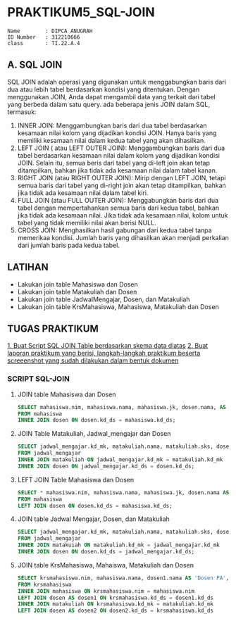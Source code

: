 # **PRAKTIKUM5_SQL-JOIN**

```
Name        : DIPCA ANUGRAH
ID Number   : 312210666
class       : TI.22.A.4
```

## **A. SQL JOIN**

SQL JOIN adalah operasi yang digunakan untuk menggabungkan baris dari dua atau lebih tabel berdasarkan kondisi yang ditentukan. Dengan menggunakan JOIN, Anda dapat mengambil data yang terkait dari tabel yang berbeda dalam satu query.
ada beberapa jenis JOIN dalam SQL, termasuk:

1. INNER JOIN: Menggambungkan baris dari dua tabel berdasarkan kesamaan nilai kolom yang dijadikan kondisi JOIN. Hanya baris yang memiliki kesamaan nilai dalam kedua tabel yang akan dihasilkan.
2. LEFT JOIN ( atau LEFT OUTER JOIN): Menggambungkan baris dari dua tabel berdasarkan kesamaan nilai dalam kolom yang dijadikan kondisi JOIN. Selain itu, semua beris dari tabel yang di-left join akan tetap ditampilkan, bahkan jika tidak ada kesamaan nilai dalam tabel kanan.
3. RIGHT JOIN (atau RIGHT OUTER JOIN): Mirip dengan LEFT JOIN, tetapi semua baris dari tabel yang di-right join akan tetap ditampilkan, bahkan jika tidak ada kesamaan nilai dalam tabel kiri.
4. FULL JOIN (atau FULL OUTER JOIN): Menggabungkan baris dari dua tabel dengan mempertahankan semua baris dari kedua tabel, bahkan jika tidak ada kesamaan nilai. Jika tidak ada kesamaan nilai, kolom untuk tabel yang tidak memiliki nilai akan berisi NULL.
5. CROSS JOIN: Menghasilkan hasil gabungan dari kedua tabel tanpa memerikaa kondisi. Jumlah baris yang dihasilkan akan menjadi perkalian dari jumlah baris pada kedua tabel.

## **LATIHAN**

- Lakukan join table Mahasiswa dan Dosen
- Lakukan join table Matakuliah dan Dosen
- Lakukan join table JadwalMengajar, Dosen, dan Matakuliah
- Lakukan join table KrsMahasiswa, Mahasiswa, Matakuliah dan Dosen

## **TUGAS PRAKTIKUM**

[1. Buat Script SQL JOIN Table berdasarkan skema data diatas](#script-sql-join)
[2. Buat laporan praktikum yang berisi, langkah-langkah praktikum beserta screeenshot yang sudah dilakukan dalam bentuk dokumen]()

### **SCRIPT SQL-JOIN**

1. JOIN table Mahasiswa dan Dosen
   ```sql
   SELECT mahasiswa.nim, mahasiswa.nama, mahasiswa.jk, dosen.nama, AS 'Dosen_PA'
   FROM mahasiswa
   INNER JOIN dosen ON dosen.kd_ds = mahasiswa.kd_ds;
   ```
2. JOIN Table Matakuliah, Jadwal_mengajar dan Dosen
   ```sql
   SELECT jadwal_mengajar.kd_mk, matakuliah.nama, matakuliah.sks, dosen.nama as Dosen_Pengampu
   FROM jadwal_mengajar
   INNER JOIN matakuliah ON jadwal_mengajar.kd_mk = matakuliah.kd_mk
   INNER JOIN dosen ON jadwal_mengajar.kd_ds = dosen.kd_ds;
   ```
3. LEFT JOIN Table Mahasiswa dan Dosen
   ```sql
   SELECT * mahasiswa.nim, mahasiswa.nama, mahasiswa.jk, dosen.nama AS Dosen_PA
   FROM mahasiswa
   LEFT JOIN dosen ON dosen.kd_ds = mahasiswa.kd_ds;
   ```
4. JOIN table Jadwal Mengajar, Dosen, dan Matakuliah
   ```sql
   SELECT jadwal_mengajar.kd_mk, matakuliah.nama, matakuliah.sks, dosen.nama AS Dosen_Pengampu
   FROM jadwal_mengajar
   INNER JOIN matakuiah ON matakuliah.kd_mk = jadwal_mengajar.kd_mk
   INNER JOIN dosen ON dosen.kd_ds = jadwal_mengajar.kd_ds;
   ```
5. JOIN table KrsMahasiswa, Mahaiswa, Matakuliah dan Dosen
   ```sql
   SELECT krsmahasiswa.nim, mahasiswa.nama, dosen1.nama AS 'Dosen PA', matakuliah.nama AS Matakuliah, matakuliah.sks, dosen2.nama AS 'Dosen Pengampu'
   FROM krsmahasiswa
   INNER JOIN mahasiswa ON krsmahasiswa.nim = mahasiswa.nim
   LEFT JOIN dosen AS dosen1 ON krsmahasiswa.kd_ds = dosen1.kd_ds
   INNER JOIN matakuliah ON krsmahasiswa.kd_mk = matakuliah.kd_mk
   LEFT JOIN dosen AS dosen2 ON dosen2.kd_ds = krsmahasiswa.kd_ds
   ```
